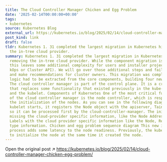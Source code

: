 ```yaml
---
title: The Cloud Controller Manager Chicken and Egg Problem
date: '2025-02-14T00:00:00+00:00'
tags:
- kubernetes
source: Kubernetes Blog
external_url: https://kubernetes.io/blog/2025/02/14/cloud-controller-manager-chicken-egg-problem/
post_kind: link
draft: false
tldr: Kubernetes 1. 31 completed the largest migration in Kubernetes history , removing
  the in-tree cloud provider.
summary: Kubernetes 1. 31 completed the largest migration in Kubernetes history ,
  removing the in-tree cloud provider. While the component migration is now done,
  this leaves some additional complexity for users and installer projects (for example,
  kOps or Cluster API). We will go over those additional steps and failure points
  and make recommendations for cluster owners. This migration was complex and some
  logic had to be extracted from the core components, building four new subsystems.
  The cloud controller manager is part of the control plane. It is a critical component
  that replaces some functionality that existed previously in the kube-controller-manager
  and the kubelet. Components of Kubernetes One of the most critical functionalities
  of the cloud controller manager is the node controller, which is responsible for
  the initialization of the nodes. As you can see in the following diagram, when the
  kubelet starts, it registers the Node object with the apiserver, Tainting the node
  so it can be processed first by the cloud-controller-manager. The initial Node is
  missing the cloud-provider specific information, like the Node Addresses and the
  Labels with the cloud provider specific information like the Node, Region and Instance
  type information. Chicken and egg problem sequence diagram This new initialization
  process adds some latency to the node readiness. Previously, the kubelet was able
  to initialize the node at the same time it created the node.
---
```

Open the original post ↗ https://kubernetes.io/blog/2025/02/14/cloud-controller-manager-chicken-egg-problem/
